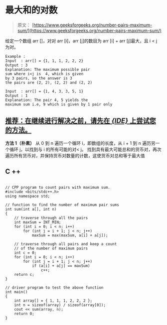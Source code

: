# 最大和的对数

> 原文： [https://www.geeksforgeeks.org/number-pairs-maximum-sum/](https://www.geeksforgeeks.org/number-pairs-maximum-sum/)

给定一个数组 arr []，对对 arr [i]，arr [j]的数目为 arr [i] + arr [j]最大，且 i < j 为对。

```
Example :
Input  : arr[] = {1, 1, 1, 2, 2, 2}
Output : 3
Explanation: The maximum possible pair 
sum where i<j is  4, which is given 
by 3 pairs, so the answer is 3
the pairs are (2, 2), (2, 2) and (2, 2)

Input  : arr[] = {1, 4, 3, 3, 5, 1}
Output : 1
Explanation: The pair 4, 5 yields the 
maximum sum i.e, 9 which is given by 1 pair only

```

## [推荐：在继续进行解决之前，请先在 ***<u>{IDE}</u>*** 上尝试您的方法。](https://ide.geeksforgeeks.org/)

**方法 1（朴素）**
从 0 到 n 遍历一个循环 i，即数组的长度，从 i + 1 到 n 遍历另一个循环 j，以找到与 i 的所有可能的对< j。 找到具有最大可能总和的货币对，再次遍历所有货币对，并保持货币对数量的计数，这使货币对总和等于最大值

## C ++

```

// CPP program to count pairs with maximum sum. 
#include <bits/stdc++.h> 
using namespace std; 

// function to find the number of maximum pair sums 
int sum(int a[], int n) 
{ 
    // traverse through all the pairs 
    int maxSum = INT_MIN; 
    for (int i = 0; i < n; i++) 
        for (int j = i + 1; j < n; j++) 
            maxSum = max(maxSum, a[i] + a[j]); 

    // traverse through all pairs and keep a count 
    // of the number of maximum pairs 
    int c = 0; 
    for (int i = 0; i < n; i++) 
        for (int j = i + 1; j < n; j++) 
            if (a[i] + a[j] == maxSum) 
                c++; 
    return c; 
} 

// driver program to test the above function 
int main() 
{ 
    int array[] = { 1, 1, 1, 2, 2, 2 }; 
    int n = sizeof(array) / sizeof(array[0]); 
    cout << sum(array, n); 
    return 0; 
} 

```
